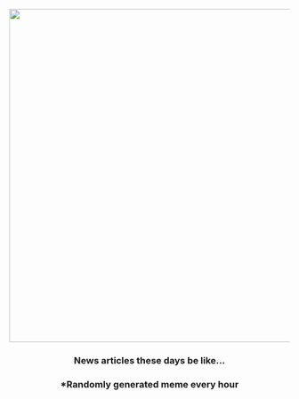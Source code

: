 <p align="center">
        <img src="https://i.imgur.com/maMG6V3.jpg" width="600" height="600">
        </p>
        <h3 align="center">News articles these days be like...</h3>
        <h3 align="center">*Randomly generated meme every hour</h3>
    